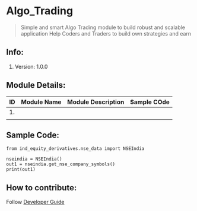 # Algo_Trading
> Simple and smart Algo Trading module to build robust and scalable application
> Help Coders and Traders to build own strategies and earn 

## Info:
1. Version: 1.0.0

## Module Details:

| ID | Module Name | Module Description  | Sample COde |
|---|---|---|---|
| 1. | | | |
| | | | |


## Sample Code:
```shell
from ind_equity_derivatives.nse_data import NSEIndia

nseindia = NSEIndia()
out1 = nseindia.get_nse_company_symbols()
print(out1)
```

## How to contribute:
Follow [Developer Guide](Developer_Guide.md)